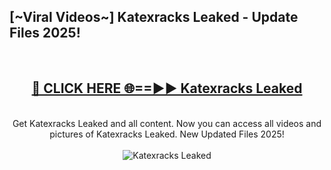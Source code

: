 <h2>[~Viral Videos~] Katexracks Leaked - Update Files 2025!</h2>
<br>
<div align="center">
<h2><a href="https://betterlinks.top/A2PfLJ" rel="nofollow">🔴 CLICK HERE 🌐==►► Katexracks Leaked</a></h2>
<br>
Get Katexracks Leaked and all content. Now you can access all videos and pictures of Katexracks Leaked. New Updated Files 2025!
<br>
<br>
<a href="https://betterlinks.top/A2PfLJ" rel="nofollow" data-target="animated-image.originalLink"><img src="https://i.ibb.co.com/WyWwxjT/player-gif2.gif" alt="Katexracks Leaked" style="max-width: 100%; display: inline-block;" data-target="animated-image.originalImage"></a>
</div>
<br>
